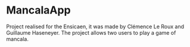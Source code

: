 # MancalaApp
Project realised for the Ensicaen, it was made by Clémence Le Roux and Guillaume Haseneyer.
The project allows two users to play a game of mancala.
